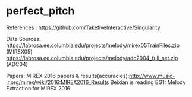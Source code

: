 # perfect_pitch


References : https://github.com/TakefiveInteractive/Singularity

Data Sources: https://labrosa.ee.columbia.edu/projects/melody/mirex05TrainFiles.zip (MIREX05)
              https://labrosa.ee.columbia.edu/projects/melody/adc2004_full_set.zip  (ADC04)

Papers:
MIREX 2016 papers & results(accuracies):http://www.music-ir.org/mirex/wiki/2016:MIREX2016_Results
Beixian is reading BG1: Melody Extraction for MIREX 2016

